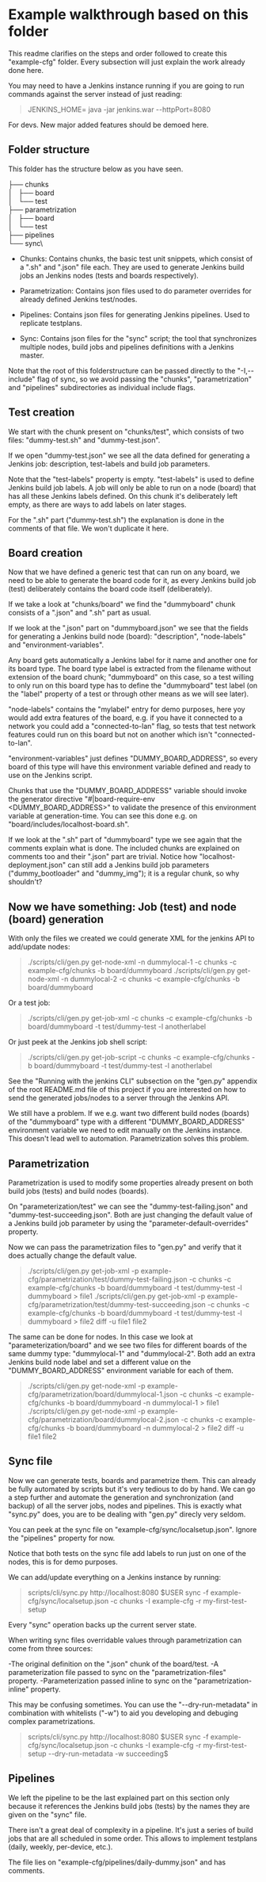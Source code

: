 Example walkthrough based on this folder
========================================

This readme clarifies on the steps and order followed to create this
"example-cfg" folder. Every subsection will just explain the work already done
here.

You may need to have a Jenkins instance running if you are going to run
commands against the server instead of just reading:

> JENKINS_HOME=<hottest JENKINS_HOME> java -jar jenkins.war --httpPort=8080

For devs. New major added features should be demoed here.

Folder structure
----------------

This folder has the structure below as you have seen.

├── chunks\
│   ├── board\
│   └── test\
├── parametrization\
│   ├── board\
│   └── test\
├── pipelines\
└── sync\

* Chunks: Contains chunks, the basic test unit snippets, which consist of a
".sh" and ".json" file each. They are used to generate Jenkins build jobs an
Jenkins nodes (tests and boards respectively).

* Parametrization: Contains json files used to do parameter overrides for
already defined Jenkins test/nodes.

* Pipelines: Contains json files for generating Jenkins pipelines. Used to
replicate testplans.

* Sync: Contains json files for the "sync" script; the tool that synchronizes
multiple nodes, build jobs and pipelines definitions with a Jenkins master.

Note that the root of this folderstructure can be passed directly to the
"-I,--include" flag of sync, so we avoid passing the "chunks",
"parametrization" and "pipelines" subdirectories as individual include flags.

Test creation
-------------

We start with the chunk present on "chunks/test", which consists of two files:
"dummy-test.sh" and "dummy-test.json".

If we open "dummy-test.json" we see all the data defined for generating a
Jenkins job: description, test-labels and build job parameters.

Note that the "test-labels" property is empty. "test-labels" is used to define
Jenkins build job labels. A job will only be able to run on a node (board)
that has all these Jenkins labels defined. On this chunk it's deliberately left
empty, as there are ways to add labels on later stages.

For the ".sh" part ("dummy-test.sh") the explanation is done in the comments of
that file. We won't duplicate it here.

Board creation
--------------

Now that we have defined a generic test that can run on any board, we need to be
able to generate the board code for it, as every Jenkins build job (test)
deliberately contains the board code itself (deliberately).

If we take a look at "chunks/board" we find the "dummyboard" chunk
consists of a ".json" and ".sh" part as usual.

If we look at the ".json" part on "dummyboard.json" we see that
the fields for generating a Jenkins build node (board):
"description", "node-labels" and "environment-variables".

Any board gets automatically a Jenkins label for it name and another one for its
board type. The board type label is extracted from the filename without
extension of the board chunk; "dummyboard" on this case, so a test willing to
only run on this board type has to define the "dummyboard" test label (on the
"label" property of a test or through other means as we will see later).

"node-labels" contains the "mylabel" entry for demo purposes, here yoy would add
extra features of the board, e.g. if you have it connected to a network you
could add a "connected-to-lan" flag, so tests that test network features could
run on this board but not on another which isn't "connected-to-lan".

"environment-variables" just defines "DUMMY_BOARD_ADDRESS", so every board of
this type will have this environment variable defined and ready to use on the
Jenkins script.

Chunks that use the "DUMMY_BOARD_ADDRESS" variable should invoke the generator
directive "#|board-require-env <DUMMY_BOARD_ADDRESS>" to validate the presence
of this environment variable at generation-time. You can see this done e.g. on
"board/includes/localhost-board.sh".

If we look at the ".sh" part of "dummyboard" type we see again that
the comments explain what is done. The included chunks are explained on comments
too and their ".json" part are trivial. Notice how "localhost-deployment.json"
can still add a Jenkins build job parameters ("dummy_bootloader" and
"dummy_img"); it is a regular chunk, so why shouldn't?

Now we have something: Job (test) and node (board) generation
-------------------------------------------------------------

With only the files we created we could generate XML for the jenkins API to
add/update nodes:

> ./scripts/cli/gen.py get-node-xml -n dummylocal-1 -c chunks -c example-cfg/chunks -b board/dummyboard
> ./scripts/cli/gen.py get-node-xml -n dummylocal-2 -c chunks -c example-cfg/chunks -b board/dummyboard

Or a test job:

> ./scripts/cli/gen.py get-job-xml -c chunks -c example-cfg/chunks -b board/dummyboard -t test/dummy-test -l anotherlabel

Or just peek at the Jenkins job shell script:

> ./scripts/cli/gen.py get-job-script -c chunks -c example-cfg/chunks -b board/dummyboard -t test/dummy-test -l anotherlabel

See the "Running with the jenkins CLI" subsection on the "gen.py" appendix of
the root README.md file of this project if you are interested on how to send
the generated jobs/nodes to a server through the Jenkins API.

We still have a problem. If we e.g. want two different build nodes (boards) of
the "dummyboard" type with a different "DUMMY_BOARD_ADDRESS" environment
variable we need to edit manually on the Jenkins instance. This doesn't lead
well to automation. Parametrization solves this problem.

Parametrization
---------------

Parametrization is used to modify some properties already present on both
build jobs (tests) and build nodes (boards).

On "parameterization/test" we can see the "dummy-test-failing.json" and
"dummy-test-succeeding.json". Both are just changing the default value of a
Jenkins build job parameter by using the
"parameter-default-overrides" property.

Now we can pass the parametrization files to "gen.py" and verify that it does
actually change the default value.

> ./scripts/cli/gen.py get-job-xml -p example-cfg/parametrization/test/dummy-test-failing.json -c chunks -c example-cfg/chunks -b board/dummyboard -t test/dummy-test -l dummyboard > file1
> ./scripts/cli/gen.py get-job-xml -p example-cfg/parametrization/test/dummy-test-succeeding.json -c chunks -c example-cfg/chunks -b board/dummyboard -t test/dummy-test -l dummyboard > file2
> diff -u file1 file2

The same can be done for nodes. In this case we look at "parameterization/board"
and we see two files for different boards of the same dummy type: "dummylocal-1"
and "dummylocal-2". Both add an extra Jenkins build node label and set a
different value on the "DUMMY_BOARD_ADDRESS" environment variable for each of
them.

> ./scripts/cli/gen.py get-node-xml -p example-cfg/parametrization/board/dummylocal-1.json -c chunks -c example-cfg/chunks -b board/dummyboard -n dummylocal-1 > file1
> ./scripts/cli/gen.py get-node-xml -p example-cfg/parametrization/board/dummylocal-2.json -c chunks -c example-cfg/chunks -b board/dummyboard -n dummylocal-2 > file2
> diff -u file1 file2

Sync file
---------

Now we can generate tests, boards and parametrize them. This can already be
fully automated by scripts but it's very tedious to do by hand. We can go a
step further and automate the generation and synchronization (and backup) of all
the server jobs, nodes and pipelines. This is exactly what "sync.py" does, you
are to be dealing with "gen.py" direcly very seldom.

You can peek at the sync file on "example-cfg/sync/localsetup.json". Ignore the
"pipelines" property for now.

Notice that both tests on the sync file add labels to run just on one of the
nodes, this is for demo purposes.

We can add/update everything on a Jenkins instance by running:

> scripts/cli/sync.py http://localhost:8080 $USER <your jenkins token> sync -f example-cfg/sync/localsetup.json -c chunks -I example-cfg  -r my-first-test-setup

Every "sync" operation backs up the current server state.

When writing sync files overridable values through parametrization can come from
three sources:

-The original definition on the ".json" chunk of the board/test.
-A parameterization file passed to sync on the "parametrization-files" property.
-Parameterization passed inline to sync on the "parametrization-inline"
 property.

This may be confusing sometimes. You can use the "--dry-run-metadata" in
combination with whitelists ("-w") to aid you developing and debuging
complex parametrizations.

> scripts/cli/sync.py http://localhost:8080 $USER <your jenkins token> sync -f example-cfg/sync/localsetup.json -c chunks -I example-cfg -r my-first-test-setup --dry-run-metadata -w succeeding\$

Pipelines
---------

We left the pipeline to be the last explained part on this section only because
it references the Jenkins build jobs (tests) by the names they are given on the
"sync" file.

There isn't a great deal of complexity in a pipeline. It's just a series of
build jobs that are all scheduled in some order. This allows to implement
testplans (daily, weekly, per-device, etc.).

The file lies on "example-cfg/pipelines/daily-dummy.json" and has comments.
